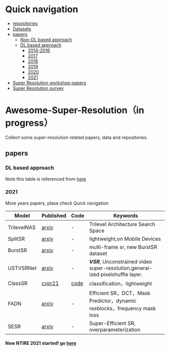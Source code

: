 # Quick navigation

- [repositories](awesome_paper_list_and_repos.md)
- [Datasets](dataset.md)
- [papers](#papers)
  - [Non-DL based approach](non_dl_papers.md)
  - [DL based approach](#DL-based-approach)
    - [2014-2016](2014-2016_papers.md)
    - [2017](2017_papers.md)
    - [2018](2018_papers.md)
    - [2019](2019_papers.md)
    - [2020](2020_papers.md)
    - [2021](#2021)
- [Super Resolution workshop papers](workshops.md)
- [Super Resolution survey](sr_survey.md)

# Awesome-Super-Resolution（in progress）

Collect some super-resolution related papers, data and repositories.

## papers

### DL based approach

Note this table is referenced from [here](https://github.com/LoSealL/VideoSuperResolution/blob/master/README.md#network-list-and-reference-updating)

### 2021
More years papers, plase check Quick navigation

| Model                  | Published                                                    | Code                                                         | Keywords                                                     |
| ---------------------- | ------------------------------------------------------------ | ------------------------------------------------------------ | ------------------------------------------------------------ |
| TrilevelNAS            | [arxiv](https://arxiv.org/pdf/2101.06658.pdf)            | -              | Trilevel Architecture Search Space      |
| SplitSR                | [arxiv](https://arxiv.org/pdf/2101.07996.pdf)            | -              | lightweight,on Mobile Devices      |
| BurstSR                | [arxiv](https://arxiv.org/pdf/2101.10997.pdf)            | -              | multi-frame sr, new BurstSR dataset      |
| USTVSRNet              | [arxiv](https://arxiv.org/pdf/2102.13011.pdf)            | -              | ***VSR***, Unconstrained video super-resolution,general-ized  pixelshuffle  layer.     |
| ClassSR                | [cvpr21](https://arxiv.org/pdf/2103.04039.pdf)           | [code](https://github.com/Xiangtaokong/ClassSR)         | classification，lightweight | 
| FADN                   | [arxiv](https://arxiv.org/pdf/2103.08357.pdf)            | -              |  Efficient SR，DCT，Mask Predictor，dynamic resblocks，frequency mask loss|
| SESR                   | [arxiv](https://arxiv.org/pdf/2103.09404.pdf)            | -              |  Super-Efficient SR, overparameterization|

#### New NTIRE 2021 started! go [here](https://data.vision.ee.ethz.ch/cvl/ntire21/) 




